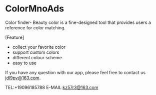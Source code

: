 # ColorMnoAds

Color finder- Beauty color is a fine-designed tool that provides users a reference for color matching.

[Feature]

- collect your favorite color
- support custom colors
- different colour scheme
- easy to use


If you have any question with our app, please feel free to contact us jdl9pv@163.com.

TEL:+19096185788
E-MAIL:kz57r3@163.com
